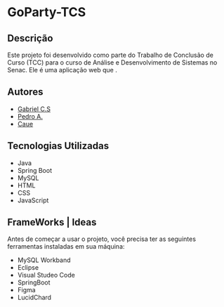 # GoParty-TCS

## Descrição
Este projeto foi desenvolvido como parte do Trabalho de Conclusão de Curso (TCC) para o curso de Análise e Desenvolvimento de Sistemas no Senac. Ele é uma aplicação web que .

## Autores
- [Gabriel C.S](mailto:silvagabriel0109@gmail.com)
- [Pedro A.](mailto:email2@example.com)
- [Caue ](mailto:email3@example.com)

## Tecnologias Utilizadas
- Java
- Spring Boot
- MySQL
- HTML
- CSS
- JavaScript

## FrameWorks | Ideas
Antes de começar a usar o projeto, você precisa ter as seguintes ferramentas instaladas em sua máquina:
- MySQL Workband
- Eclipse
- Visual Studeo Code
- SpringBoot
- Figma 
- LucidChard


